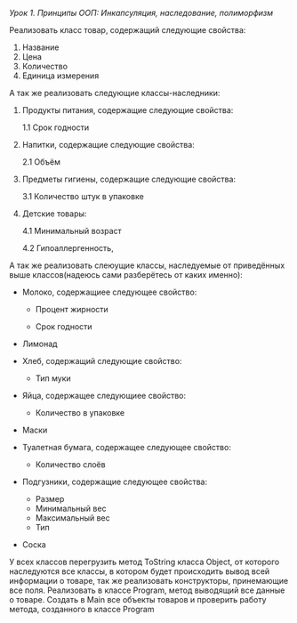 *Урок 1. Принципы ООП: Инкапсуляция, наследование, полиморфизм*


Реализовать класс товар, содержащий следующие свойства:
1. Название
2. Цена
3. Количество
4. Единица измерения

А так же реализовать следующие классы-наследники:

1. Продукты питания, содержащие следующие свойства:

    1.1 Срок годности

2. Напитки, содержащие следующие свойства:

    2.1 Объём

3. Предметы гигиены, содержащие следующие свойства:

    3.1 Количество штук в упаковке

4. Детские товары:

    4.1 Минимальный возраст

    4.2 Гипоаллергенность,

А так же реализовать слеюущие классы, наследуемые от приведённых выше классов(надеюсь сами разберётесь от каких именно):

- Молоко, содержащиее следующее свойство:

    * Процент жирности

    * Срок годности

- Лимонад
- Хлеб, содержащий следующие свойство:

    * Тип муки

- Яйца, содержащее следующиее свойство:

    * Количество в упаковке

- Маски

- Туалетная бумага, содержащее следующее свойство:

    * Количество слоёв

- Подгузники, содержащие следующее свойства:

    * Размер
    * Минимальный вес
    * Максимальный вес
    * Тип

- Соска

У всех классов перегрузить метод ToString класса Object, от которого наследуются все классы, в котором будет происходить вывод всей информации о товаре, так же реализовать конструкторы, принемающие все поля.
Реализовать в классе Program, метод выводящий все данные о товаре. Создать в Main все объекты товаров и проверить работу метода, созданного в классе Program